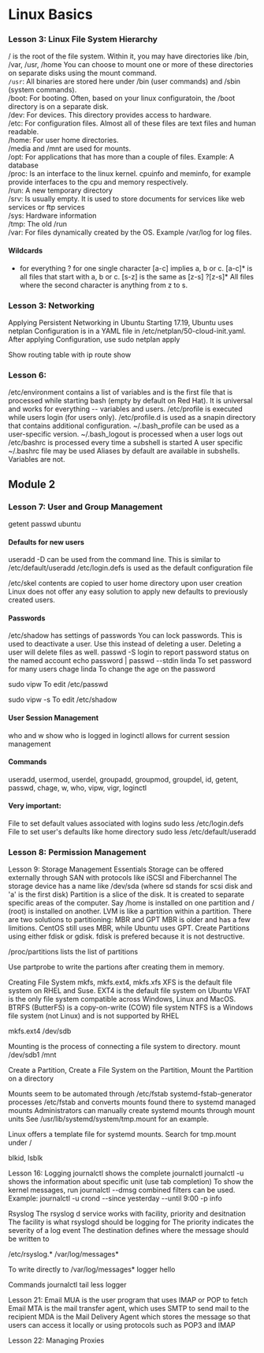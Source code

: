 # Linux Basics
### Lesson 3: Linux File System Hierarchy
/ is the root of the file system. Within it, you may have directories like /bin, /var, /usr, /home 
You can choose to mount one or more of these directories on separate disks using the mount command.  
`/usr`: All binaries are stored here under /bin (user commands) and /sbin (system commands).  
/boot: For booting. Often, based on your linux configuratoin, the /boot directory is on a separate disk.  
/dev: For devices. This directory provides access to hardware.  
/etc: For configuration files. Almost all of these files are text files and human readable.  
/home: For user home directories.  
/media and /mnt are used for mounts.  
/opt: For applications that has more than a couple of files. Example: A database  
/proc: Is an interface to the linux kernel. cpuinfo and meminfo, for example provide interfaces to the cpu and memory respectively.  
/run: A new temporary directory  
/srv: Is usually empty. It is used to store documents for services like web services or ftp services  
/sys: Hardware information  
/tmp: The old /run  
/var: For files dynamically created by the OS. Example /var/log for log files.  

#### Wildcards
* for everything
? for one single character
[a-c] implies a, b or c.
[a-c]* is all files that start with a, b or c.
[s-z] is the same as [z-s]
?[z-s]* All files where the second character is anything from z to s.


### Lesson 3: Networking
Applying Persistent Networking in Ubuntu
Starting 17.19, Ubuntu uses netplan 
Configuration is in a YAML file in /etc/netplan/50-cloud-init.yaml. 
After applying Configuration, use sudo netplan apply 

Show routing table with
ip route show


### Lesson 6:
/etc/environment contains a list of variables and is the first file that is processed while starting bash (empty by default on Red Hat). It is universal and works for everything -- variables and users.
/etc/profile is executed while users login (for users only).
/etc/profile.d is used as a snapin directory that contains additional configuration.
~/.bash_profile can be used as a user-specific version.
~/.bash_logout is processed when a user logs out
/etc/bashrc is processed every time a subshell is started
A user specific ~/.bashrc file may be used
Aliases by default are available in subshells. Variables are not.

## Module 2
### Lesson 7: User and Group Management
getent passwd ubuntu

#### Defaults for new users
useradd -D can be used from the command line. This is similar to /etc/default/useradd
/etc/login.defs is used as the default configuration file

/etc/skel contents are copied to user home directory upon user creation
Linux does not offer any easy solution to apply new defaults to previously created users.

#### Passwords
/etc/shadow has settings of passwords
You can lock passwords. This is used to deactivate a user. Use this instead of deleting a user. Deleting a user will delete files as well.
passwd -S login 
to report password status on the named account
echo password | passwd --stdin linda
To set password for many users
chage linda
To change the age on the password

sudo vipw
To edit /etc/passwd

sudo vipw -s 
To edit /etc/shadow

#### User Session Management
who and w show who is logged in
loginctl allows for current session management 

#### Commands
useradd, usermod, userdel, groupadd, groupmod, groupdel, id, getent, passwd, chage, w, who, vipw, vigr, loginctl

#### Very important:
File to set default values associated with logins
sudo less /etc/login.defs
File to set user's defaults like home directory
sudo less /etc/default/useradd

### Lesson 8: Permission Management


Lesson 9: Storage Management Essentials
Storage can be offered externally through SAN with protocols like iSCSI and Fiberchannel 
The storage device has a name like /dev/sda (where sd stands for scsi disk and 'a' is the first disk)
Partition is a slice of the disk. It is created to separate specific areas of the computer. Say /home is installed on one partition and / (root) is installed on another.
LVM is like a partition within a partition.
There are two solutions to partitioning: MBR and GPT
MBR is older and has a few limitions. CentOS still uses MBR, while Ubuntu uses GPT.
Create Partitions using either fdisk or gdisk. fdisk is prefered because it is not destructive.

/proc/partitions lists the list of partitions 

Use partprobe to write the partions after creating them in memory. 

Creating File System
mkfs, mkfs.ext4, mkfs.xfs
XFS is the default file system on RHEL and Suse.
EXT4 is the default file system on Ubuntu
VFAT is the only file system compatible across Windows, Linux and MacOS.
BTRFS (ButterFS) is a copy-on-write (COW) file system
NTFS is a Windows file system (not Linux) and is not supported by RHEL

mkfs.ext4 /dev/sdb

Mounting is the process of connecting a file system to directory.
mount /dev/sdb1 /mnt 

Create a Partition, Create a File System on the Partition, Mount the Partition on a directory

Mounts seem to be automated through /etc/fstab
systemd-fstab-generator processes /etc/fstab and converts mounts found there to systemd managed mounts
Administrators can manually create systemd mounts through mount units
See /usr/lib/systemd/system/tmp.mount for an example. 

Linux offers a template file for systemd mounts. Search for tmp.mount under /

blkid, lsblk

Lesson 16: Logging
journalctl shows the complete journalctl
journalctl -u <unit> shows the information about specific unit (use tab completion)
To show the kernel messages, run
journalctl --dmsg 
combined filters can be used. Example:
journalctl -u crond --since yesterday --until 9:00 -p info

Rsyslog
The rsyslog d service works with facility, priority and desitnation
The facility is what rsyslogd should be logging for
The priority indicates the severity of a log event
The destination defines where the message should be written to

/etc/rsyslog.*
/var/log/messages*

To write directly to /var/log/messages*
logger hello

Commands
journalctl
tail 
less 
logger

Lesson 21: Email 
MUA is the user program that uses IMAP or POP to fetch Email
MTA is the mail transfer agent, which uses SMTP to send mail to the recipient 
MDA is the Mail Delivery Agent which stores the message so that users can access it locally or using protocols such as POP3 and IMAP 

Lesson 22: Managing Proxies

